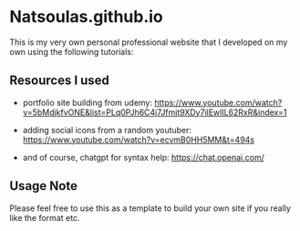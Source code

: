 # Natsoulas.github.io

This is my very own personal professional website that I developed on my own using the following tutorials:

## Resources I used

- portfolio site building from udemy: https://www.youtube.com/watch?v=5bMdjkfvONE&list=PLq0PJh6C4j7Jfmjt9XDy7ilEwlIL62RxR&index=1

- adding social icons from a random youtuber: https://www.youtube.com/watch?v=ecvmB0HH5MM&t=494s

- and of course, chatgpt for syntax help: https://chat.openai.com/

## Usage Note

Please feel free to use this as a template to build your own site if you really like the format etc.